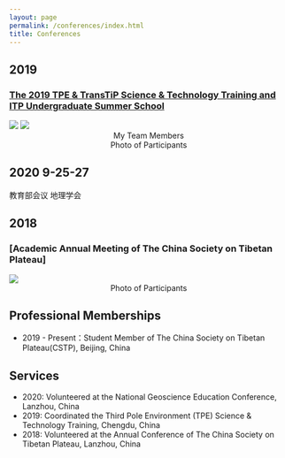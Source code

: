 ```yaml
---
layout: page
permalink: /conferences/index.html
title: Conferences
---
```


## 2019
### [The 2019 TPE & TransTiP Science & Technology Training and ITP Undergraduate Summer School](http://www.tpe.ac.cn/events/Training/202001/t20200113_229333.html)

<div>
<img src="https://junfeiwu.github.io/images/Activities/tpe_meeting02.jpg"> <img src="https://junfeiwu.github.io/images/Activities/TPE_meeting.jpg">
</div><figcaption style="text-align: center">My Team Members </figcaption>
<figcaption style="text-align: center">Photo of Participants </figcaption>

## 2020 9-25-27
教育部会议
地理学会



## 2018

### [Academic Annual Meeting of The China Society on Tibetan Plateau]
<div>
<img src="https://junfeiwu.github.io/images/Conferences/2018_anni.jpg">
<figcaption style="text-align: center">Photo of Participants </figcaption> 
</div>



## Professional Memberships

- 2019 - Present：Student Member of The China Society on Tibetan Plateau(CSTP), Beijing, China

## Services

- 2020: Volunteered at the National Geoscience Education Conference, Lanzhou, China
- 2019: Coordinated the Third Pole Environment (TPE) Science & Technology Training, Chengdu, China
- 2018: Volunteered at the Annual Conference of The China Society on Tibetan Plateau, Lanzhou, China
